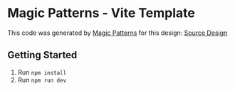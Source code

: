 # Magic Patterns - Vite Template

This code was generated by [Magic Patterns](https://magicpatterns.com) for this design: [Source Design](https://www.magicpatterns.com/c/om44dtbecqw944ckeqm3mu)

## Getting Started

1. Run `npm install`
2. Run `npm run dev`
